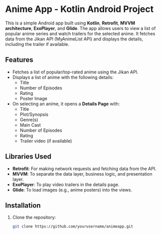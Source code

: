 # Anime App - Kotlin Android Project

This is a simple Android app built using **Kotlin**, **Retrofit**, **MVVM architecture**, **ExoPlayer**, and **Glide**. The app allows users to view a list of popular anime series and watch trailers for the selected anime. It fetches data from the Jikan API (MyAnimeList API) and displays the details, including the trailer if available.

## Features

- Fetches a list of popular/top-rated anime using the Jikan API.
- Displays a list of anime with the following details:
  - Title
  - Number of Episodes
  - Rating
  - Poster Image
- On selecting an anime, it opens a **Details Page** with:
  - Title
  - Plot/Synopsis
  - Genre(s)
  - Main Cast
  - Number of Episodes
  - Rating
  - Trailer video (if available)
  
## Libraries Used

- **Retrofit**: For making network requests and fetching data from the API.
- **MVVM**: To separate the data layer, business logic, and presentation layer.
- **ExoPlayer**: To play video trailers in the details page.
- **Glide**: To load images (e.g., anime posters) into the views.

## Installation

1. Clone the repository:
   ```bash
   git clone https://github.com/yourusername/animeapp.git
